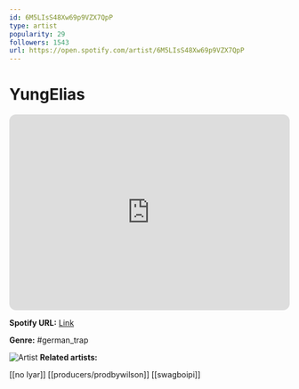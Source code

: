 ```yaml
---
id: 6M5LIsS48Xw69p9VZX7QpP
type: artist
popularity: 29
followers: 1543
url: https://open.spotify.com/artist/6M5LIsS48Xw69p9VZX7QpP
---
```

# YungElias

<iframe style="border-radius:12px" src="https://open.spotify.com/embed/artist/6M5LIsS48Xw69p9VZX7QpP" width="100%" height="352" frameBorder="0" allowfullscreen="" allow="autoplay; clipboard-write; encrypted-media; fullscreen; picture-in-picture" loading="lazy"></iframe>

**Spotify URL:** [Link](https://open.spotify.com/artist/6M5LIsS48Xw69p9VZX7QpP)

**Genre:**  #german_trap

![Artist](https://i.scdn.co/image/ab6761610000e5ebfd798a70d1fba4cb11147da7)
**Related artists:**

[[no lyar]]
[[producers/prodbywilson]]
[[swagboipi]]
